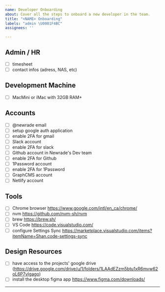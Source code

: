 ```yaml
---
name: Developer Onboarding
about: Cover all the steps to onboard a new developer in the team.
title: "<NAME> Onboarding"
labels: "admin \U0001F4BC"
assignees: ''

---
```


## Admin / HR

- [ ] timesheet
- [ ] contact infos (adress, NAS, etc)

## Development Machine

- [ ] MacMini or iMac with 32GB RAM+

## Accounts

- [ ] @newrade email
- [ ] setup google auth application
- [ ] enable 2FA for gmail
- [ ] Slack account
- [ ] enable 2FA for slack
- [ ] Github account in Newrade's Dev team
- [ ] enable 2FA for Github
- [ ] 1Password account
- [ ] enable 2FA for 1Password
- [ ] GraphCMS account
- [ ] Netlify account

## Tools

- [ ] Chrome browser https://www.google.com/intl/en_ca/chrome/
- [ ] nvm https://github.com/nvm-sh/nvm
- [ ] brew https://brew.sh/
- [ ] VS Code https://code.visualstudio.com/
- [ ] configure Settings Sync https://marketplace.visualstudio.com/items?itemName=Shan.code-settings-sync

## Design Resources

- [ ] have access to the projects' google drive (https://drive.google.com/drive/u/1/folders/1LAAdEZzm5btu1xR6mvw62oL6P7vIgago)
- [ ] install the desktop figma app https://www.figma.com/downloads/

---

